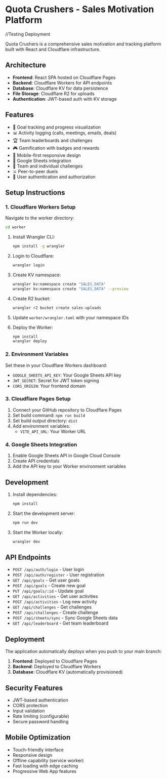 # Quota Crushers - Sales Motivation Platform

//Testing Deployment

Quota Crushers is a comprehensive sales motivation and tracking platform built with React and Cloudflare infrastructure.

## Architecture

- **Frontend**: React SPA hosted on Cloudflare Pages
- **Backend**: Cloudflare Workers for API endpoints
- **Database**: Cloudflare KV for data persistence
- **File Storage**: Cloudflare R2 for uploads
- **Authentication**: JWT-based auth with KV storage

## Features

- 🎯 Goal tracking and progress visualization
- 📊 Activity logging (calls, meetings, emails, deals)
- 🏆 Team leaderboards and challenges
- 🎮 Gamification with badges and rewards
- 📱 Mobile-first responsive design
- 🔗 Google Sheets integration
- 👥 Team and individual challenges
- ⚔️ Peer-to-peer duels
- 🔐 User authentication and authorization

## Setup Instructions

### 1. Cloudflare Workers Setup

Navigate to the worker directory:
```bash
cd worker
```

1. Install Wrangler CLI:
   ```bash
   npm install -g wrangler
   ```

2. Login to Cloudflare:
   ```bash
   wrangler login
   ```

3. Create KV namespace:
   ```bash
   wrangler kv:namespace create "SALES_DATA"
   wrangler kv:namespace create "SALES_DATA" --preview
   ```

4. Create R2 bucket:
   ```bash
   wrangler r2 bucket create sales-uploads
   ```

5. Update `worker/wrangler.toml` with your namespace IDs

6. Deploy the Worker:
   ```bash
   npm install
   wrangler deploy
   ```

### 2. Environment Variables

Set these in your Cloudflare Workers dashboard:

- `GOOGLE_SHEETS_API_KEY`: Your Google Sheets API key
- `JWT_SECRET`: Secret for JWT token signing
- `CORS_ORIGIN`: Your frontend domain

### 3. Cloudflare Pages Setup

1. Connect your GitHub repository to Cloudflare Pages
2. Set build command: `npm run build`
3. Set build output directory: `dist`
4. Add environment variables:
   - `VITE_API_URL`: Your Worker URL

### 4. Google Sheets Integration

1. Enable Google Sheets API in Google Cloud Console
2. Create API credentials
3. Add the API key to your Worker environment variables

## Development

1. Install dependencies:
   ```bash
   npm install
   ```

2. Start the development server:
   ```bash
   npm run dev
   ```

3. Start the Worker locally:
   ```bash
   wrangler dev
   ```

## API Endpoints

- `POST /api/auth/login` - User login
- `POST /api/auth/register` - User registration
- `GET /api/goals` - Get user goals
- `POST /api/goals` - Create new goal
- `PUT /api/goals/:id` - Update goal
- `GET /api/activities` - Get user activities
- `POST /api/activities` - Log new activity
- `GET /api/challenges` - Get challenges
- `POST /api/challenges` - Create challenge
- `POST /api/sheets/sync` - Sync Google Sheets data
- `GET /api/leaderboard` - Get team leaderboard

## Deployment

The application automatically deploys when you push to your main branch:

1. **Frontend**: Deployed to Cloudflare Pages
2. **Backend**: Deployed to Cloudflare Workers
3. **Database**: Cloudflare KV (automatically provisioned)

## Security Features

- JWT-based authentication
- CORS protection
- Input validation
- Rate limiting (configurable)
- Secure password handling

## Mobile Optimization

- Touch-friendly interface
- Responsive design
- Offline capability (service worker)
- Fast loading with edge caching
- Progressive Web App features